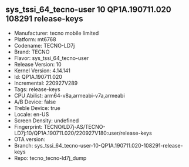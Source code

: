 ## sys_tssi_64_tecno-user 10 QP1A.190711.020 108291 release-keys
- Manufacturer: tecno mobile limited
- Platform: mt6768
- Codename: TECNO-LD7j
- Brand: TECNO
- Flavor: sys_tssi_64_tecno-user
- Release Version: 10
- Kernel Version: 4.14.141
- Id: QP1A.190711.020
- Incremental: 220927V289
- Tags: release-keys
- CPU Abilist: arm64-v8a,armeabi-v7a,armeabi
- A/B Device: false
- Treble Device: true
- Locale: en-US
- Screen Density: undefined
- Fingerprint: TECNO/LD7j-AS/TECNO-LD7j:10/QP1A.190711.020/220927V180:user/release-keys
- OTA version: 
- Branch: sys_tssi_64_tecno-user-10-QP1A.190711.020-108291-release-keys
- Repo: tecno_tecno-ld7j_dump
